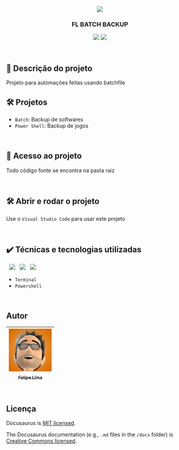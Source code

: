 <p align="center"><img src="https://upload.wikimedia.org/wikipedia/commons/f/f9/Windows_Terminal_Logo.png" width="170" align="center"></p>
<h3 align="center">FL BATCH BACKUP</h3>
<p align="center">
<img src="https://img.shields.io/badge/STATUS-EM%20DESENVOLVIMENTO-c2c2c2">
<img src="https://img.shields.io/badge/PROJECT%20VERSION-1.0.0-222222">
</p>

<BR>

## 📃 Descrição do projeto

<p align="justify">
 Projeto para automações feitas usando batchfile



<BR>

## 🛠️ Projetos

- `Batch`: Backup de softwares
- `Power Shell`: Backup de jogos

<BR>

## 📁 Acesso ao projeto

Todo código fonte se encontra na pasta raiz

<BR>

## 🛠️ Abrir e rodar o projeto

Use o ``Visual Studio Code`` para usar este projeto

<BR>

## ✔️ Técnicas e tecnologias utilizadas

<p align="justify">
&nbsp;&nbsp;<img width="90" src="https://cdn.jsdelivr.net/gh/devicons/devicon/icons/git/git-original.svg">
&nbsp;&nbsp;<img width="90"  src="https://upload.wikimedia.org/wikipedia/commons/f/f9/Windows_Terminal_Logo.png">
&nbsp;&nbsp;<img width="90" src="https://cdn.jsdelivr.net/gh/devicons/devicon/icons/vscode/vscode-original.svg">
</p>

- ``Terminal``
- ``Powershell``

<BR>

## Autor

| [<img src="https://github.com/felip3fl/felip3fl/blob/main/Material/Nick/nick1.jpg?raw=true" width=115><br><sub>Felipe Lima</sub>](https://github.com/felip3fl) | 
| :---: 
  
<BR>
  
## Licença

Docusaurus is [MIT licensed](./LICENSE).

The Docusaurus documentation (e.g., `.md` files in the `/docs` folder) is [Creative Commons licensed](./LICENSE-docs).

